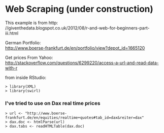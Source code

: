 # Web Scraping (under construction)

This example is from http:  
//giventhedata.blogspot.co.uk/2012/08/r-and-web-for-beginners-part-iii.html

German Portfolio:  
http://www.boerse-frankfurt.de/en/portfolio/view?depot_id=1665120

Get prices From Yahoo:  
http://stackoverflow.com/questions/6299220/access-a-url-and-read-data-with-r

from inside RStudio:
```{R}
> library(XML)
> library(swirl)
```

### I've tried to use on Dax real time prices
```{R}
> url <- "http://www.boerse-frankfurt.de/en/equities/realtime+quotes#tab_id=dax&reiter=dax"
> dax.doc <- htmlParse(url)
> dax.tabs <- readHTMLTable(dax.doc)
```
